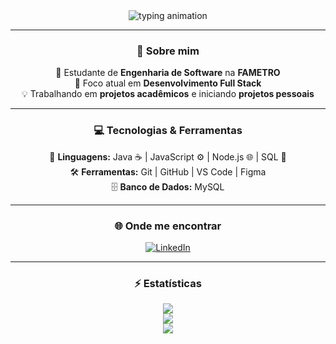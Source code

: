 <div align="center">

  <!-- Animação Pixelizada -->
  <img src="https://readme-typing-svg.demolab.com?font=Press+Start+2P&size=14&duration=2000&pause=500&color=00FFFF&center=true&vCenter=true&width=600&lines=Wissam+Saleh;Desenvolvedor+Full+Stack+em+formação;Engenharia+de+Software+-+FAMETRO;Criando+projetos+com+paixão+pela+tecnologia+💻" alt="typing animation" />

  ---

  ### 🧠 Sobre mim
  🎯 Estudante de **Engenharia de Software** na **FAMETRO**  
  🚀 Foco atual em **Desenvolvimento Full Stack**  
  💡 Trabalhando em **projetos acadêmicos** e iniciando **projetos pessoais**

  ---

  ### 💻 Tecnologias & Ferramentas
  🧩 **Linguagens:** Java ☕ | JavaScript ⚙️ | Node.js 🌐 | SQL 💾  
  🛠️ **Ferramentas:** Git | GitHub | VS Code | Figma  
  🗄️ **Banco de Dados:** MySQL  

  ---

  ### 🌐 Onde me encontrar
  [![LinkedIn](https://img.shields.io/badge/LinkedIn-Wissam%20Saleh-0077B5?style=for-the-badge&logo=linkedin&logoColor=white)](https://www.linkedin.com/in/wissam-saleh)

  ---

  ### ⚡ Estatísticas
  ![](https://github-readme-stats.vercel.app/api?username=WissamSaleh&theme=tokyonight&hide_border=false&border_radius=10&show_icons=true)  
  ![](https://github-readme-streak-stats.herokuapp.com/?user=WissamSaleh&theme=tokyonight&hide_border=false&border_radius=10)  
  ![](https://github-readme-stats.vercel.app/api/top-langs/?username=WissamSaleh&theme=tokyonight&hide_border=false&layout=compact)

</div>
